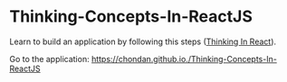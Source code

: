 # Thinking-Concepts-In-ReactJS

Learn to build an application by following this steps ([Thinking In React](https://reactjs.org/docs/thinking-in-react.html)).

Go to the application: https://chondan.github.io./Thinking-Concepts-In-ReactJS
